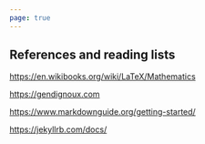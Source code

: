 ```yaml
---
page: true
---
```

## References and reading lists
<https://en.wikibooks.org/wiki/LaTeX/Mathematics>

<https://gendignoux.com>

<https://www.markdownguide.org/getting-started/>

<https://jekyllrb.com/docs/>
